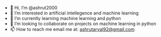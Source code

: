 - 👋 Hi, I’m @ashrut2000
- 👀 I’m interested in artificial intellegence and machine learning
- 🌱 I’m currently learning machine learning and python
- 💞️ I’m looking to collaborate on projects on machine learning in python
- 📫 How to reach me email me at: ashrutaryal92@gmail.com

<!---
ashrut2000/ashrut2000 is a ✨ special ✨ repository because its `README.md` (this file) appears on your GitHub profile.
You can click the Preview link to take a look at your changes.
--->

